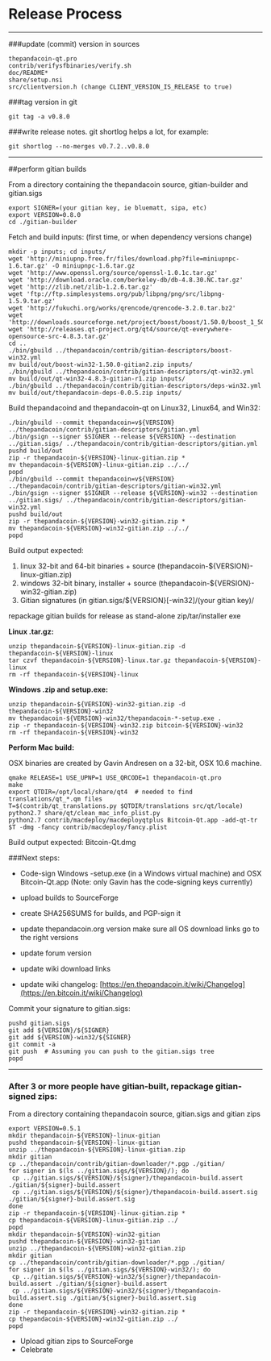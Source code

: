 Release Process
====================

* * *

###update (commit) version in sources


	thepandacoin-qt.pro
	contrib/verifysfbinaries/verify.sh
	doc/README*
	share/setup.nsi
	src/clientversion.h (change CLIENT_VERSION_IS_RELEASE to true)

###tag version in git

	git tag -a v0.8.0

###write release notes. git shortlog helps a lot, for example:

	git shortlog --no-merges v0.7.2..v0.8.0

* * *

##perform gitian builds

 From a directory containing the thepandacoin source, gitian-builder and gitian.sigs
  
	export SIGNER=(your gitian key, ie bluematt, sipa, etc)
	export VERSION=0.8.0
	cd ./gitian-builder

 Fetch and build inputs: (first time, or when dependency versions change)

	mkdir -p inputs; cd inputs/
	wget 'http://miniupnp.free.fr/files/download.php?file=miniupnpc-1.6.tar.gz' -O miniupnpc-1.6.tar.gz
	wget 'http://www.openssl.org/source/openssl-1.0.1c.tar.gz'
	wget 'http://download.oracle.com/berkeley-db/db-4.8.30.NC.tar.gz'
	wget 'http://zlib.net/zlib-1.2.6.tar.gz'
	wget 'ftp://ftp.simplesystems.org/pub/libpng/png/src/libpng-1.5.9.tar.gz'
	wget 'http://fukuchi.org/works/qrencode/qrencode-3.2.0.tar.bz2'
	wget 'http://downloads.sourceforge.net/project/boost/boost/1.50.0/boost_1_50_0.tar.bz2'
	wget 'http://releases.qt-project.org/qt4/source/qt-everywhere-opensource-src-4.8.3.tar.gz'
	cd ..
	./bin/gbuild ../thepandacoin/contrib/gitian-descriptors/boost-win32.yml
	mv build/out/boost-win32-1.50.0-gitian2.zip inputs/
	./bin/gbuild ../thepandacoin/contrib/gitian-descriptors/qt-win32.yml
	mv build/out/qt-win32-4.8.3-gitian-r1.zip inputs/
	./bin/gbuild ../thepandacoin/contrib/gitian-descriptors/deps-win32.yml
	mv build/out/thepandacoin-deps-0.0.5.zip inputs/

 Build thepandacoind and thepandacoin-qt on Linux32, Linux64, and Win32:
  
	./bin/gbuild --commit thepandacoin=v${VERSION} ../thepandacoin/contrib/gitian-descriptors/gitian.yml
	./bin/gsign --signer $SIGNER --release ${VERSION} --destination ../gitian.sigs/ ../thepandacoin/contrib/gitian-descriptors/gitian.yml
	pushd build/out
	zip -r thepandacoin-${VERSION}-linux-gitian.zip *
	mv thepandacoin-${VERSION}-linux-gitian.zip ../../
	popd
	./bin/gbuild --commit thepandacoin=v${VERSION} ../thepandacoin/contrib/gitian-descriptors/gitian-win32.yml
	./bin/gsign --signer $SIGNER --release ${VERSION}-win32 --destination ../gitian.sigs/ ../thepandacoin/contrib/gitian-descriptors/gitian-win32.yml
	pushd build/out
	zip -r thepandacoin-${VERSION}-win32-gitian.zip *
	mv thepandacoin-${VERSION}-win32-gitian.zip ../../
	popd

  Build output expected:

  1. linux 32-bit and 64-bit binaries + source (thepandacoin-${VERSION}-linux-gitian.zip)
  2. windows 32-bit binary, installer + source (thepandacoin-${VERSION}-win32-gitian.zip)
  3. Gitian signatures (in gitian.sigs/${VERSION}[-win32]/(your gitian key)/

repackage gitian builds for release as stand-alone zip/tar/installer exe

**Linux .tar.gz:**

	unzip thepandacoin-${VERSION}-linux-gitian.zip -d thepandacoin-${VERSION}-linux
	tar czvf thepandacoin-${VERSION}-linux.tar.gz thepandacoin-${VERSION}-linux
	rm -rf thepandacoin-${VERSION}-linux

**Windows .zip and setup.exe:**

	unzip thepandacoin-${VERSION}-win32-gitian.zip -d thepandacoin-${VERSION}-win32
	mv thepandacoin-${VERSION}-win32/thepandacoin-*-setup.exe .
	zip -r thepandacoin-${VERSION}-win32.zip bitcoin-${VERSION}-win32
	rm -rf thepandacoin-${VERSION}-win32

**Perform Mac build:**

  OSX binaries are created by Gavin Andresen on a 32-bit, OSX 10.6 machine.

	qmake RELEASE=1 USE_UPNP=1 USE_QRCODE=1 thepandacoin-qt.pro
	make
	export QTDIR=/opt/local/share/qt4  # needed to find translations/qt_*.qm files
	T=$(contrib/qt_translations.py $QTDIR/translations src/qt/locale)
	python2.7 share/qt/clean_mac_info_plist.py
	python2.7 contrib/macdeploy/macdeployqtplus Bitcoin-Qt.app -add-qt-tr $T -dmg -fancy contrib/macdeploy/fancy.plist

 Build output expected: Bitcoin-Qt.dmg

###Next steps:

* Code-sign Windows -setup.exe (in a Windows virtual machine) and
  OSX Bitcoin-Qt.app (Note: only Gavin has the code-signing keys currently)

* upload builds to SourceForge

* create SHA256SUMS for builds, and PGP-sign it

* update thepandacoin.org version
  make sure all OS download links go to the right versions

* update forum version

* update wiki download links

* update wiki changelog: [https://en.thepandacoin.it/wiki/Changelog](https://en.bitcoin.it/wiki/Changelog)

Commit your signature to gitian.sigs:

	pushd gitian.sigs
	git add ${VERSION}/${SIGNER}
	git add ${VERSION}-win32/${SIGNER}
	git commit -a
	git push  # Assuming you can push to the gitian.sigs tree
	popd

-------------------------------------------------------------------------

### After 3 or more people have gitian-built, repackage gitian-signed zips:

From a directory containing thepandacoin source, gitian.sigs and gitian zips

	export VERSION=0.5.1
	mkdir thepandacoin-${VERSION}-linux-gitian
	pushd thepandacoin-${VERSION}-linux-gitian
	unzip ../thepandacoin-${VERSION}-linux-gitian.zip
	mkdir gitian
	cp ../thepandacoin/contrib/gitian-downloader/*.pgp ./gitian/
	for signer in $(ls ../gitian.sigs/${VERSION}/); do
	 cp ../gitian.sigs/${VERSION}/${signer}/thepandacoin-build.assert ./gitian/${signer}-build.assert
	 cp ../gitian.sigs/${VERSION}/${signer}/thepandacoin-build.assert.sig ./gitian/${signer}-build.assert.sig
	done
	zip -r thepandacoin-${VERSION}-linux-gitian.zip *
	cp thepandacoin-${VERSION}-linux-gitian.zip ../
	popd
	mkdir thepandacoin-${VERSION}-win32-gitian
	pushd thepandacoin-${VERSION}-win32-gitian
	unzip ../thepandacoin-${VERSION}-win32-gitian.zip
	mkdir gitian
	cp ../thepandacoin/contrib/gitian-downloader/*.pgp ./gitian/
	for signer in $(ls ../gitian.sigs/${VERSION}-win32/); do
	 cp ../gitian.sigs/${VERSION}-win32/${signer}/thepandacoin-build.assert ./gitian/${signer}-build.assert
	 cp ../gitian.sigs/${VERSION}-win32/${signer}/thepandacoin-build.assert.sig ./gitian/${signer}-build.assert.sig
	done
	zip -r thepandacoin-${VERSION}-win32-gitian.zip *
	cp thepandacoin-${VERSION}-win32-gitian.zip ../
	popd

- Upload gitian zips to SourceForge
- Celebrate 
